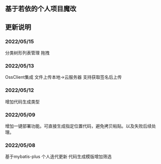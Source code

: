 ## 基于若依的个人项目魔改

## 更新说明

### 2022/05/15

分类树形列表管理 拖拽

### 2022/05/13

OssClient集成 文件上传本地->云服务器 支持获取签名后上传

### 2022/05/12

增加代码生成类型

### 2022/05/09

增加一键部署功能。可直接生成指定位置代码，避免拷贝粘贴。以及失败后续处理。

### 2022/05/08

基于mybatis-plus 个人迭代更新 代码生成模版增加筛选


